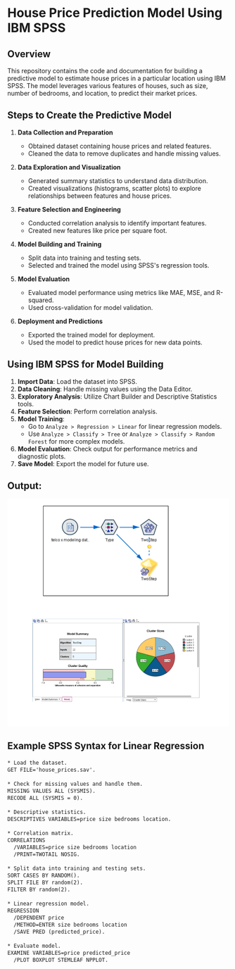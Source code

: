 # House Price Prediction Model Using IBM SPSS

## Overview
This repository contains the code and documentation for building a predictive model to estimate house prices in a particular location using IBM SPSS. The model leverages various features of houses, such as size, number of bedrooms, and location, to predict their market prices.

## Steps to Create the Predictive Model

1. **Data Collection and Preparation**
   - Obtained dataset containing house prices and related features.
   - Cleaned the data to remove duplicates and handle missing values.

2. **Data Exploration and Visualization**
   - Generated summary statistics to understand data distribution.
   - Created visualizations (histograms, scatter plots) to explore relationships between features and house prices.

3. **Feature Selection and Engineering**
   - Conducted correlation analysis to identify important features.
   - Created new features like price per square foot.

4. **Model Building and Training**
   - Split data into training and testing sets.
   - Selected and trained the model using SPSS's regression tools.

5. **Model Evaluation**
   - Evaluated model performance using metrics like MAE, MSE, and R-squared.
   - Used cross-validation for model validation.

6. **Deployment and Predictions**
   - Exported the trained model for deployment.
   - Used the model to predict house prices for new data points.

## Using IBM SPSS for Model Building

1. **Import Data**: Load the dataset into SPSS.
2. **Data Cleaning**: Handle missing values using the Data Editor.
3. **Exploratory Analysis**: Utilize Chart Builder and Descriptive Statistics tools.
4. **Feature Selection**: Perform correlation analysis.
5. **Model Training**:
   - Go to `Analyze > Regression > Linear` for linear regression models.
   - Use `Analyze > Classify > Tree` or `Analyze > Classify > Random Forest` for more complex models.
6. **Model Evaluation**: Check output for performance metrics and diagnostic plots.
7. **Save Model**: Export the model for future use.

## Output:

![](https://github.com/SHARANADHITHYAS/Customers-Based-on-Usage-Patten/blob/main/Output-Screenshot.png)


## Example SPSS Syntax for Linear Regression

```spss
* Load the dataset.
GET FILE='house_prices.sav'.

* Check for missing values and handle them.
MISSING VALUES ALL (SYSMIS).
RECODE ALL (SYSMIS = 0).

* Descriptive statistics.
DESCRIPTIVES VARIABLES=price size bedrooms location.

* Correlation matrix.
CORRELATIONS
  /VARIABLES=price size bedrooms location
  /PRINT=TWOTAIL NOSIG.

* Split data into training and testing sets.
SORT CASES BY RANDOM().
SPLIT FILE BY random(2).
FILTER BY random(2).

* Linear regression model.
REGRESSION
  /DEPENDENT price
  /METHOD=ENTER size bedrooms location
  /SAVE PRED (predicted_price).

* Evaluate model.
EXAMINE VARIABLES=price predicted_price
  /PLOT BOXPLOT STEMLEAF NPPLOT.


